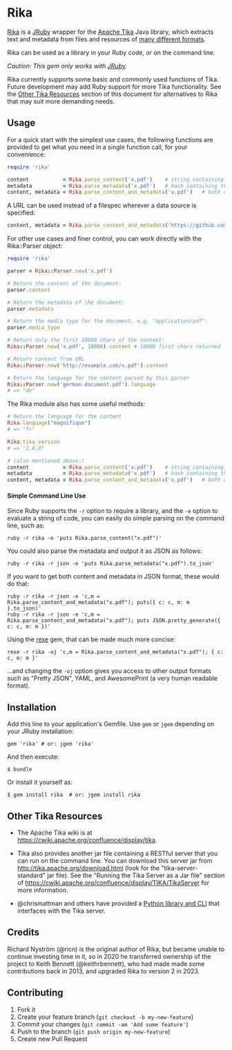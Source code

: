 # Rika

[Rika](https://github.com/keithrbennett/rika) is a [JRuby](https://www.jruby.org) wrapper for
the [Apache Tika](http://tika.apache.org/) Java library, which extracts text and metadata from files and resources
of [many different formats](https://tika.apache.org/1.24.1/formats.html).

Rika can be used as a library in your Ruby code, or on the command line.

_Caution: This gem only works with [JRuby](https://www.jruby.org)._

Rika currently supports some basic and commonly used functions of Tika. Future development may add Ruby support for more
Tika functionality. See the [Other Tika Resources](#other-tika-resources) section of this document for alternatives to
Rika that may suit more demanding needs.

## Usage

For a quick start with the simplest use cases, the following functions are provided to get what you need in a single
function call, for your convenience:

```ruby
require 'rika'

content           = Rika.parse_content('x.pdf')    # string containing all content text
metadata          = Rika.parse_metadata('x.pdf')   # hash containing the document metadata
content, metadata = Rika.parse_content_and_metadata('x.pdf')   # both of the above
```

A URL can be used instead of a filespec wherever a data source is specified:

```ruby
content, metadata = Rika.parse_content_and_metadata('https://github.com/keithrbennett/rika')
```

For other use cases and finer control, you can work directly with the Rika::Parser object:

```ruby
require 'rika'

parser = Rika::Parser.new('x.pdf')

# Return the content of the document:
parser.content

# Return the metadata of the document:
parser.metadata

# Return the media type for the document, e.g. "application/pdf":
parser.media_type

# Return only the first 10000 chars of the content:
Rika::Parser.new('x.pdf', 10000).content # 10000 first chars returned

# Return content from URL
Rika::Parser.new('http://example.com/x.pdf').content

# Return the language for the content parsed by this parser
Rika::Parser.new('german-document.pdf').language
# => "de"
```

The Rika module also has some useful methods:

```ruby
# Return the language for the content
Rika.language("magnifique")
# => "fr"

Rika.tika_version
# => "2.8.0"

# (also mentioned above:)
content           = Rika.parse_content('x.pdf')    # string containing all content text
metadata          = Rika.parse_metadata('x.pdf')   # hash containing the document metadata
content, metadata = Rika.parse_content_and_metadata('x.pdf')   # both of the above
```

#### Simple Command Line Use

Since Ruby supports the `-r` option to require a library, and the `-e` option to evaluate a string of code, you can
easily do simple parsing on the command line, such as:

```
ruby -r rika -e 'puts Rika.parse_content("x.pdf")'
```

You could also parse the metadata and output it as JSON as follows:

```
ruby -r rika -r json -e 'puts Rika.parse_metadata("x.pdf").to_json'
```

If you want to get both content and metadata in JSON format, these would do that:

```
ruby -r rika -r json -e 'c,m = Rika.parse_content_and_metadata("x.pdf"); puts({ c: c, m: m }.to_json)'
ruby -r rika -r json -e 'c,m = Rika.parse_content_and_metadata("x.pdf"); puts JSON.pretty_generate({ c: c, m: m })'
```

Using the [rexe](https://github.com/keithrbennett/rexe) gem, that can be made much more concise:

```
rexe -r rika -oj 'c,m = Rika.parse_content_and_metadata("x.pdf"); { c: c, m: m }'
```

...and changing the `-oj` option gives you access to other output formats such as "Pretty JSON", YAML, and
AwesomePrint (a very human readable format).

## Installation

Add this line to your application's Gemfile. Use `gem` or `jgem` depending on your JRuby installation:

    gem 'rika' # or: jgem 'rika'

And then execute:

    $ bundle

Or install it yourself as:

    $ gem install rika  # or: jgem install rika

## Other Tika Resources

* The Apache Tika wiki is at https://cwiki.apache.org/confluence/display/tika.

* Tika also provides another jar file containing a RESTful server that you can run on the command line.
  You can download this server jar from http://tika.apache.org/download.html (look for the "tika-server-standard" jar
  file).
  See the "Running the Tika Server as a Jar file" section of https://cwiki.apache.org/confluence/display/TIKA/TikaServer
  for more information.

* @chrismattman and others have provided a [Python library and CLI](https://github.com/chrismattmann/tika-python)
  that interfaces with the Tika server.

## Credits

Richard Nyström (@ricn) is the original author of Rika, but became unable to continue investing time in it,
so in 2020 he transferred ownership of the project to Keith Bennett (@keithrbennett),
who had made made some contributions back in 2013, and upgraded Rika to version 2 in 2023.

## Contributing

1. Fork it
2. Create your feature branch (`git checkout -b my-new-feature`)
3. Commit your changes (`git commit -am 'Add some feature'`)
4. Push to the branch (`git push origin my-new-feature`)
5. Create new Pull Request
